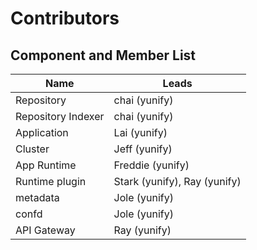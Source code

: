 # Contributors

## Component and Member List

| Name | Leads |
|------|-------|
| Repository | chai (yunify) |
| Repository Indexer | chai (yunify) |
| Application | Lai (yunify) |
| Cluster | Jeff (yunify) |
| App Runtime | Freddie (yunify) |
| Runtime plugin | Stark (yunify), Ray (yunify) |
| metadata | Jole (yunify) |
| confd | Jole (yunify) |
| API Gateway | Ray (yunify) |
